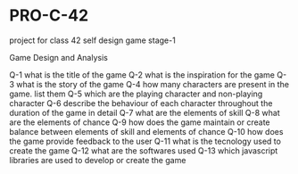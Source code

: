 # PRO-C-42
project for class 42 self design game stage-1

Game Design and Analysis

Q-1 what is the title of the game
Q-2 what is the inspiration for the game
Q-3 what is the story of the game
Q-4 how many characters are present in the game. list them
Q-5 which are the playing character and non-playing character
Q-6 describe the behaviour of each character throughout the duration of the game in detail
Q-7 what are the elements of skill
Q-8 what are the elements of chance
Q-9 how does the game maintain or create balance between elements of skill and elements of chance
Q-10 how does the game provide feedback to the user
Q-11 what is the tecnology used to create the game
Q-12 what are the softwares used
Q-13 which javascript libraries are used to develop or create the game

